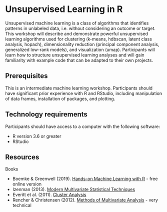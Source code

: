 # Unsupervised Learning in R

Unsupervised machine learning is a class of algorithms that identifies patterns
in unlabeled data, i.e. without considering an outcome or target. This workshop
will describe and demonstrate powerful unsupervised learning algorithms used for
clustering (k-means, hdbscan, latent class analysis, hopach), dimensionality
reduction (principal component analysis, generalized low-rank models), and
visualization (umap). Participants will learn how to structure unsupervised
learning analyses and will gain familiarity with example code that can be
adapted to their own projects.

## Prerequisites

This is an intermediate machine learning workshop. Participants should have
significant prior experience with R and RStudio, including manipulation of data
frames, installation of packages, and plotting.

## Technology requirements

Participants should have access to a computer with the following software:

 * R version 3.6 or greater
 * RStudio

## Resources

Books

 * Boemke & Greenwell (2019). [Hands-on Machine Learning with R](https://bradleyboehmke.github.io/HOML/) - free online version
 * Izenman (2013). [Modern Multivariate Statistical Techniques](https://www.amazon.com/Modern-Multivariate-Statistical-Techniques-Classification-ebook/dp/B00HWUR9CS/)
 * Everitt et al. (2011). [Cluster Analysis](https://www.amazon.com/Cluster-Analysis-Wiley-Probability-Statistics-ebook/dp/B005CPJSME)
 * Rencher & Christensen (2012). [Methods of Multivariate Analysis](https://www.amazon.com/Methods-Multivariate-Analysis-Probability-Statistics-ebook/dp/B008Z5OB9I/) - very technical
